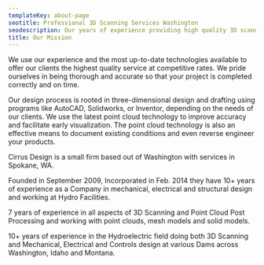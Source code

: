 ```yaml
---
templateKey: about-page
seotitle: Professional 3D Scanning Services Washington
seodescription: Our years of experience providing high quality 3D scanning services with competitive prices for Idaho & Washington
title: Our Mission
---
```


We use our experience and the most up-to-date technologies available to offer our clients the highest quality service at competitive rates. We pride ourselves in being thorough and accurate so that your project is completed correctly and on time.

Our design process is rooted in three-dimensional design and drafting using programs like AutoCAD, Solidworks, or Inventor, depending on the needs of our clients. We use the latest point cloud technology to improve accuracy and facilitate early visualization. The point cloud technology is also an effective means to document existing conditions and even reverse engineer your products.

Cirrus Design is a small firm based out of Washington with services in Spokane, WA.

Founded in September 2009, Incorporated in Feb. 2014 they have 10+ years of experience as a Company in mechanical, electrical and structural design and working at Hydro Facilities.

7 years of experience in all aspects of 3D Scanning and Point Cloud Post Processing and working with point clouds, mesh models and solid models.

10+ years of experience in the Hydroelectric field doing both 3D Scanning and Mechanical, Electrical and Controls design at various Dams across Washington, Idaho and Montana.
